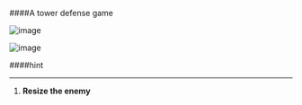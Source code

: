 ####A tower defense game

![image](https://github.com/zpoint/Reading-Exercises-Notes/blob/master/tower_defense/screenshots/1.png)

![image](https://github.com/zpoint/Reading-Exercises-Notes/blob/master/tower_defense/screenshots/2.png)

####hint
- - -
1. **Resize the enemy**